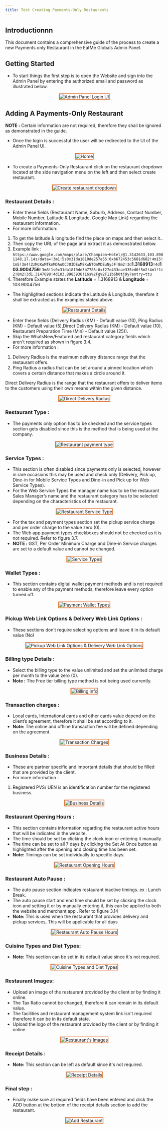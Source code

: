 ```yaml
---
title: Test Creating Payments-Only Restaurants
---
```

## Introductionnn

This document contains a comprehensive guide of the process to create a new Payments only Restaurant in the EatMe Globals Admin Panel.

## Getting Started

* To start things the first step is to open the Website and sign into the Admin Panel by entering the authorized email and password as illustrated below.

<div style="text-align: center;">
  <img src="/img/login-custom-.png" alt="Admin Panel Login UI" style="border: 2px solid #E27A39;" />
</div>

## Adding A Payments-Only Restaurant

**NOTE :** Certain information are not required, therefore they shall be ignored as demonstrated in the guide.

* Once the login is successful the user will be redirected to the UI of the Admin Panel UI.

<div style="text-align: center;">
  
<img src="/img/home-custom-.png" alt="Home" style="border: 2px solid #E27A39;" />
</div>

* To create a Payments-Only Restaurant click on the restaurant dropdown located at the side navigation menu on the left and then select create restaurant.

<div style="text-align: center;">
  <img src="/img/create-restaurant-custom-.png" alt="Create restaurant dropdown" style="border: 2px solid #E27A39;" />
</div>

### Restaurant Details :

* Enter these fields (Restaurant Name, Suburb, Address, Contact Number, Mobile Number, Latitude & Longitude, Google Map Link) regarding the restaurant information.
* For more information:

1. To get the latitude & longitude find the place on maps and then select it..
2. Then copy the URL of the page and extract it as demonstrated below.
3. Example link : `https://www.google.com/maps/place/Champion+Hotel/@1.3142633,103.8981148,17.14z/data=!3m1!5s0x31da1810de257e55:0xb672453c5681d682!4m15!1m5!3m4!2zMcKwMTknMDAuOCJOIDEwM8KwNTQnMDEuNyJF!8m2!3d`**1.3168913**`!4d`**103.9004756**`!3m8!1s0x31da1810de3b7785:0xf27e433cae335ed0!5m2!4m1!1i2!8m2!3d1.3147698!4d103.8983936!16s%2Fg%2F11b6b0tj9y?entry=ttu`
4. Therefore Example states the **Latitude** = 1.3168913 & **Longitude** = 103.9004756

* The highlighted sections indicate the Latitude & Longitude, therefore it shall be extracted as the examples stated above.

<div style="text-align: center;">
  <img src="/img/restaurant-details-custom-.png" alt="Restaurant Details" style="border: 2px solid #E27A39;" />
</div>

* Enter these fields (Delivery Radius (KM) - Default value (10), Ping Radius (KM) - Default value (5),Direct Delivery Radius (KM) - Default value (10), Restaurant Preparation Time (Min) - Default value (25)).
* Skip the WhatsNew/Featured and restaurant category fields which aren't required as shown in figure 3.4.
* For more information : 

1. Delivery Radius is the maximum delivery distance range that the restaurant offers.
2. Ping Radius a radius that can be set around a pinned location which covers a certain distance that makes a circle around it.

Direct Delivery Radius is the range that the restaurant offers to deliver items to the customers using their own means within the given distance.

<div style="text-align: center;">
  <img src="/img/delivery-ranges-custom-.png" alt="Direct Delivery Radius" style="border: 2px solid #E27A39;" />
</div>

### Restaurant Type :

* The payments only option has to be checked and the service types section gets disabled since this is the method that is being used at the company.

<div style="text-align: center;">
  <img src="/img/restaurant-type-custom-.png" alt="Restaurant payment type" style="border: 2px solid #E27A39;" />
</div>

### Service Types :

* This section is often disabled since payments only is selected, however in rare occasions this may be used and check only (Delivery, Pick up, Dine-in for Mobile Service Types and Dine-in and Pick up for Web Service Types).
* For the Web Service Types the manager name has to be the restaurant Sales Manager’s name and the restaurant category has to be selected depending on the characteristics of the restaurant.

<div style="text-align: center;">
  <img src="/img/restaurant-type-service-types-custom-.png" alt="Restaurant Service Type" style="border: 2px solid #E27A39;" />
</div>

* For the tax and payment types section set the pickup service charge and per order charge to the value zero (0).
* The Web app payment types checkboxes should not be checked as it is not required. Refer to figure 3.7.
* **NOTE :** GST, Per Order Minimum Charge and Dine-in Service charges are set to a default value and cannot be changed.

<div style="text-align: center;">
  <img src="/img/web-service-types-custom-.png" alt="Service Types" style="border: 2px solid #E27A39;" />
</div>

### Wallet Types :

* This section contains digital wallet payment methods and is not required to enable any of the payment methods, therefore leave every option turned off.

<div style="text-align: center;">
  <img src="/img/wallet-charges-custom-.png" alt="Payment Wallet Types" style="border: 2px solid #E27A39;" />
</div>

### Pickup Web Link Options & Delivery Web Link Options :

* These sections don’t require selecting options and leave it in its default value (No)

<div style="text-align: center;">
  <img src="/img/restaurant-pickup-web-link-options-delivery-web-link-options-custom-.png" alt="Pickup Web Link Options & Delivery Web Link Options" style="border: 2px solid #E27A39;" />
</div>

### Billing type Details :

* Select the billing type to the value unlimited and set the unlimited charge per month to the value zero (0).
* **Note :** The Free tier billing type method is not being used currently.

<div style="text-align: center;">
  <img src="/img/billing-type-custom-.png" alt="Billing info" style="border: 2px solid #E27A39;" />
</div>

### Transaction charges :

* Local cards, International cards and other cards value depend on the client’s agreement, therefore it shall be set according to it. 
* **Note:** The online and offline transaction fee will be defined depending on the agreement.

<div style="text-align: center;">
  <img src="/img/transaction-charges-custom-.png" alt="Transaction Charges" style="border: 2px solid #E27A39;" />
</div>

### Business Details :

* These are partner specific and important details that should be filled that are provided by the client. 
* For more information : 

1. Registered PVS/ UEN is an identification number for the registered business.

<div style="text-align: center;">
  <img src="/img/business-details-custom-.png" alt="Business Details" style="border: 2px solid #E27A39;" />
</div>

### Restaurant Opening Hours :

* This section contains information regarding the restaurant active hours that will be indicated in the website.
* The time should be set by clicking the clock icon or entering it manually.
* The time can be set to all 7 days by clicking the Set At Once button as highlighted after the opening and closing time has been set.
* **Note:** Timings can be set individually to specific days.

<div style="text-align: center;">
  <img src="/img/opening-hours-custom-.png" alt="Restaurant Opening Hours" style="border: 2px solid #E27A39;" />
</div>

### Restaurant Auto Pause :

* The auto pause section indicates restaurant inactive timings. ex : Lunch Break.
* The auto pause start and end time should be set by clicking the clock icon and setting it or by manually entering it, this can be applied to both the website and merchant app . Refer to figure 3.14
* **Note:** This is used when the restaurant that provides delivery and pickup services, This will be applicable for all days

<div style="text-align: center;">
  <img src="/img/auto-pause-custom-.png" alt="Restaurant Auto Pause Hours" style="border: 2px solid #E27A39;" />
</div>

### Cuisine Types and Diet Types:

* **Note:** This section can be set in its default value  since it's not required.

<div style="text-align: center;">
  <img src="/img/food-and-diet-types-custom-.png" alt="Cuisine Types and Diet Types" style="border: 2px solid #E27A39;" />
</div>

### Restaurant Images:

* Upload an image of the restaurant provided by the client or by finding it online.
* The Tax Ratio cannot be changed, therefore it can remain in its default value.
* The facilities and restaurant management system link isn't required therefore it can be in its default state.
* Upload the logo of the restaurant provided by the client or by finding it online.

<div style="text-align: center;">
 <img src="/img/restaurant-images-custom-.png" alt="Restaurant's Images" style="border: 2px solid #E27A39;" /> 
</div>

### Receipt Details :

* **Note:** This section can be left as default since it's not required.

<div style="text-align: center;">
  <img src="/img/receipt-details-custom-.png" alt="Receipt Details" style="border: 2px solid #E27A39;" />
</div>

### Final step :

* Finally make sure all required fields have been entered and click the ADD button at the bottom of the receipt details section to add the restaurant.

<div style="text-align: center;">
  <img src="/img/add-restaurant-custom-.png" alt="Add Restaurant" style="border: 2px solid #E27A39;" />
</div>
